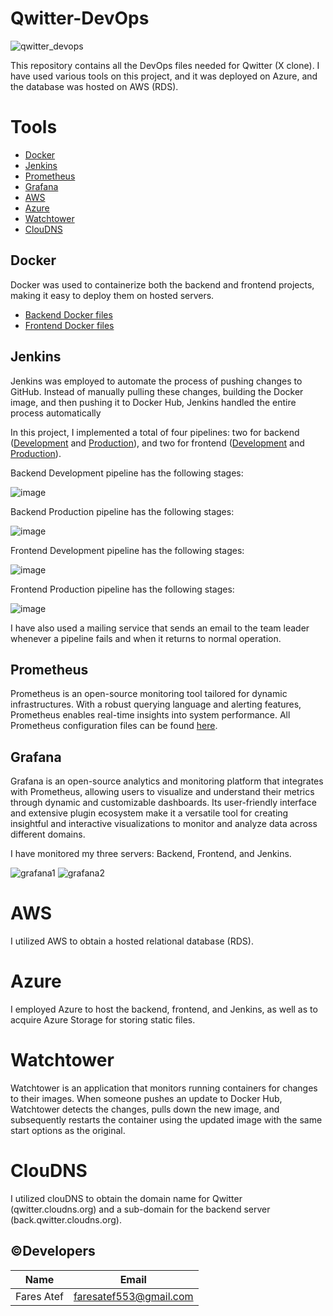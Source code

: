 # Qwitter-DevOps
![qwitter_devops](https://github.com/Qwitter/Qwitter-DevOps/assets/96792115/8995f2ce-5d6d-428c-8e0c-762ae5628e21)

This repository contains all the DevOps files needed for Qwitter (X clone). I have used various tools on this project, and it was deployed on Azure, and the database was hosted on AWS (RDS).

# Tools
- [Docker](https://github.com/Qwitter/Qwitter-DevOps#docker)
- [Jenkins](https://github.com/Qwitter/Qwitter-DevOps?tab=readme-ov-file#jenkins)
- [Prometheus](https://github.com/Qwitter/Qwitter-DevOps?tab=readme-ov-file#prometheus)
- [Grafana](https://github.com/Qwitter/Qwitter-DevOps?tab=readme-ov-file#grafana)
- [AWS](https://github.com/Qwitter/Qwitter-DevOps?tab=readme-ov-file#aws)
- [Azure](https://github.com/Qwitter/Qwitter-DevOps?tab=readme-ov-file#azure)
- [Watchtower](https://github.com/Qwitter/Qwitter-DevOps?tab=readme-ov-file#watchtower)
- [ClouDNS](https://github.com/Qwitter/Qwitter-DevOps?tab=readme-ov-file#cloudns)

## Docker
Docker was used to containerize both the backend and frontend projects, making it easy to deploy them on hosted servers.
- [Backend Docker files](https://github.com/Qwitter/Qwitter-DevOps/tree/main/Backend/Docker)
- [Frontend Docker files](https://github.com/Qwitter/Qwitter-DevOps/tree/main/Frontend/Docker)

## Jenkins
Jenkins was employed to automate the process of pushing changes to GitHub. Instead of manually pulling these changes, building the Docker image, and then pushing it to Docker Hub, Jenkins handled the entire process automatically

In this project, I implemented a total of four pipelines: two for backend ([Development](https://github.com/Qwitter/Qwitter-DevOps/blob/main/Backend/Jenkins/Jenkinsfile_dev) and [Production](https://github.com/Qwitter/Qwitter-DevOps/blob/main/Backend/Jenkins/Jenkinsfile_prod)), and two for frontend ([Development](https://github.com/Qwitter/Qwitter-DevOps/blob/main/Frontend/Jenkins/Jenkinsfile_dev) and [Production](https://github.com/Qwitter/Qwitter-DevOps/blob/main/Frontend/Jenkins/Jenkinsfile_prod)).

Backend Development pipeline has the following stages:

![image](https://github.com/Qwitter/Qwitter-DevOps/assets/96792115/10a11c7f-d656-4d8d-9c2a-7090d50cd615)

Backend Production pipeline has the following stages:

![image](https://github.com/Qwitter/Qwitter-DevOps/assets/96792115/60d7dccd-5ff8-485b-981f-24eff5fd6f21)

Frontend Development pipeline has the following stages:

![image](https://github.com/Qwitter/Qwitter-DevOps/assets/96792115/1b91b49e-6335-4a36-b76f-23275c2cd1d2)

Frontend Production pipeline has the following stages:

![image](https://github.com/Qwitter/Qwitter-DevOps/assets/96792115/e0b472eb-75e2-4142-89c4-cc7ee83e7988)


I have also used a mailing service that sends an email to the team leader whenever a pipeline fails and when it returns to normal operation.

## Prometheus
Prometheus is an open-source monitoring tool tailored for dynamic infrastructures. With a robust querying language and alerting features, Prometheus enables real-time insights into system performance.
All Prometheus configuration files can be found [here](https://github.com/Qwitter/Qwitter-DevOps/tree/main/Monitoring).

## Grafana
Grafana is an open-source analytics and monitoring platform that integrates with Prometheus, allowing users to visualize and understand their metrics through dynamic and customizable dashboards. Its user-friendly interface and extensive plugin ecosystem make it a versatile tool for creating insightful and interactive visualizations to monitor and analyze data across different domains.

I have monitored my three servers: Backend, Frontend, and Jenkins.

![grafana1](https://github.com/Qwitter/Qwitter-DevOps/assets/96792115/805dd343-8266-43c2-9809-e16d16c6d775)
![grafana2](https://github.com/Qwitter/Qwitter-DevOps/assets/96792115/be073c9f-854d-4925-8448-9e4266286405)

# AWS
I utilized AWS to obtain a hosted relational database (RDS).

# Azure
I employed Azure to host the backend, frontend, and Jenkins, as well as to acquire Azure Storage for storing static files.

# Watchtower
Watchtower is an application that monitors running containers for changes to their images. When someone pushes an update to Docker Hub, Watchtower detects the changes, pulls down the new image, and subsequently restarts the container using the updated image with the same start options as the original.

# ClouDNS
I utilized clouDNS to obtain the domain name for Qwitter (qwitter.cloudns.org) and a sub-domain for the backend server (back.qwitter.cloudns.org).

## ©️Developers

| Name                 |         Email          |
|----------------------|:----------------------:|
| Fares Atef           | faresatef553@gmail.com |
